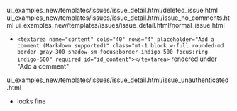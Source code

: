 ui_examples_new/templates/issues/issue_detail.html/deleted_issue.html
ui_examples_new/templates/issues/issue_detail.html/issue_no_comments.html
ui_examples_new/templates/issues/issue_detail.html/normal_issue.html
- `<textarea name="content" cols="40" rows="4" placeholder="Add a comment (Markdown supported)" class="mt-1 block w-full rounded-md border-gray-300 shadow-sm focus:border-indigo-500 focus:ring-indigo-500" required id="id_content"></textarea>` rendered under "Add a comment"

ui_examples_new/templates/issues/issue_detail.html/issue_unauthenticated.html
- looks fine
